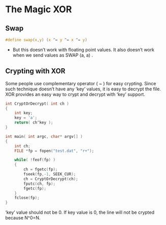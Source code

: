 # The Magic XOR

## Swap

```c
#define swap(x,y) (x ^= y ^= x ^= y) 

```
* But this doesn’t work with floating point values. It also doesn’t work when we send values as
SWAP (a, a) .

## Crypting with XOR

Some people use complementary operator ( ~ ) for easy crypting. Since such technique doesn’t
have any ‘key’ values, it is easy to decrypt the file. XOR provides an easy way to crypt and
decrypt with ‘key’ support.

```c
int CryptOrDecrypt( int ch )
{	
	int key;
	key = 'a';
	return( ch^key );
}

int main( int argc, char* argv[] )
{
	int ch;
	FILE *fp = fopen("test.dat", "r+");

	while( !feof(fp) )
	{
		ch = fgetc(fp);			
		fseek(fp,-1, SEEK_CUR);
		ch = CryptOrDecrypt(ch);
		fputc(ch, fp);
		fgetc(fp);
	}	
	fclose(fp);
}
```

‘key’ value should not be 0. If key value is 0, the line will not be crypted
because N^0=N.



